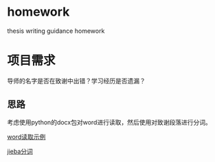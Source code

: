 # homework
thesis writing guidance homework
# 项目需求
导师的名字是否在致谢中出错？学习经历是否遗漏？
## 思路
考虑使用python的docx包对word进行读取，然后使用对致谢段落进行分词。

[word读取示例](https://www.jianshu.com/p/94ac13f6633e)

[jieba分词](https://www.cnblogs.com/kaituorensheng/p/3595879.html)
